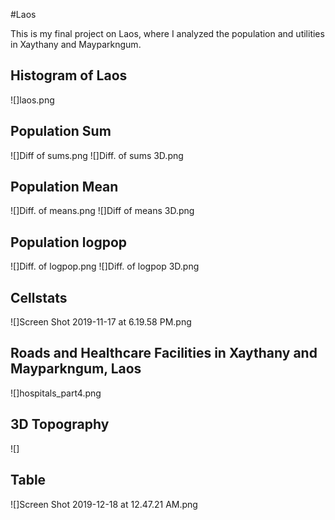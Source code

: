#Laos

This is my final project on Laos, where I analyzed the population and utilities in Xaythany and Mayparkngum. 



## Histogram of Laos 

![]laos.png


## Population Sum

![]Diff of sums.png
![]Diff. of sums 3D.png


## Population Mean

![]Diff. of means.png
![]Diff of means 3D.png

## Population logpop

![]Diff. of logpop.png
![]Diff. of logpop 3D.png

## Cellstats

![]Screen Shot 2019-11-17 at 6.19.58 PM.png

## Roads and Healthcare Facilities in Xaythany and Mayparkngum, Laos

![]hospitals_part4.png

## 3D Topography

![]

## Table

![]Screen Shot 2019-12-18 at 12.47.21 AM.png
